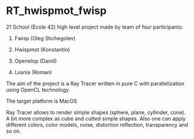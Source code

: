 # RT_hwispmot_fwisp

21 School (Ecole 42) high level project made by team of four participants:

1) Fwisp (Oleg Shchegolev)

2) Hwispmot (Konstantin)

3) Openelop (Daniil)

4) Lvania (Roman)

The aim of the project is a Ray Tracer written in pure C with parallelization using OpenCL technology.

The target platform is MacOS

Ray Tracer allows to render simple shapes (sphere, plane, cyllinder, cone). A bit more complex as cube and cutted simple shapes.
Also one can apply different colors, color models, noise, distortion reflection, transparency and so on.
